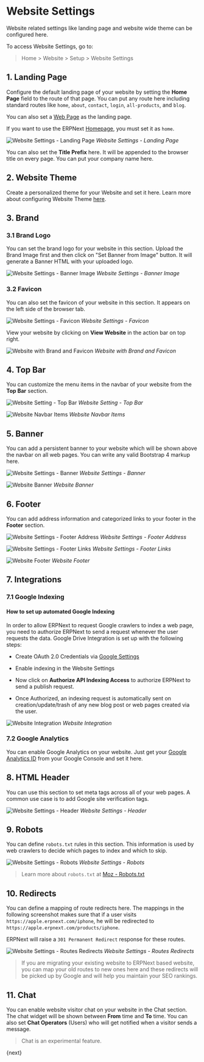 <!-- add-breadcrumbs -->
# Website Settings

Website related settings like landing page and website wide theme can be
configured here.

To access Website Settings, go to:
> Home > Website > Setup > Website Settings

## 1. Landing Page

Configure the default landing page of your website by setting the **Home Page**
field to the route of that page. You can put any route here including standard
routes like `home`, `about`, `contact`, `login`, `all-products`, and `blog`.

You can also set a [Web Page](/docs/user/manual/en/website/web-page) as the
landing page.

If you want to use the ERPNext [Homepage](/docs/user/manual/en/website/homepage),
you must set it as `home`.

![Website Settings - Landing Page](/docs/assets/img/website/website-settings-landing-page.png)
*Website Settings - Landing Page*

You can also set the **Title Prefix** here. It will be appended to the browser title
on every page. You can put your company name here.

## 2. Website Theme

Create a personalized theme for your Website and set it here. Learn more about
configuring Website Theme [here](/docs/user/manual/en/website/website-theme).

## 3. Brand

### 3.1 Brand Logo

You can set the brand logo for your website in this section. Upload the Brand
Image first and then click on "Set Banner from Image" button. It will generate a
Banner HTML with your uploaded logo.

![Website Settings - Banner Image](/docs/assets/img/website/website-settings-banner-image.png)
*Website Settings - Banner Image*

### 3.2 Favicon

You can also set the favicon of your website in this section. It appears on the
left side of the browser tab.

![Website Settings - Favicon](/docs/assets/img/website/website-settings-favicon.png)
*Website Settings - Favicon*

View your website by clicking on **View Website** in the action bar on top right.

![Website with Brand and Favicon](/docs/assets/img/website/website-brand-and-favicon.png)
*Website with Brand and Favicon*

## 4. Top Bar

You can customize the menu items in the navbar of your website from the **Top Bar**
section.

![Website Setting - Top Bar](/docs/assets/img/website/website-settings-top-bar.png)
*Website Setting - Top Bar*

![Website Navbar Items](/docs/assets/img/website/website-navbar-items.png)
*Website Navbar Items*

## 5. Banner

You can add a persistent banner to your website which will be shown above the
navbar on all web pages. You can write any valid Bootstrap 4 markup here.

![Website Settings - Banner](/docs/assets/img/website/website-settings-banner.png)
*Website Settings - Banner*

![Website Banner](/docs/assets/img/website/website-banner.png)
*Website Banner*

## 6. Footer

You can add address information and categorized links to your footer in the
**Footer** section.

![Website Settings - Footer Address](/docs/assets/img/website/website-settings-footer-address.png)
*Website Settings - Footer Address*

![Website Settings - Footer Links](/docs/assets/img/website/website-settings-footer-links.png)
*Website Settings - Footer Links*

![Website Footer](/docs/assets/img/website/website-footer.png)
*Website Footer*

## 7. Integrations

### 7.1 Google Indexing

#### How to set up automated Google Indexing

In order to allow ERPNext to request Google crawlers to index a web page, you need to authorize ERPNext to send a request whenever the user requests the data. Google Drive Integration is set up with the following steps:

- Create OAuth 2.0 Credentials via [Google Settings](/docs/user/manual/en/erpnext_integration/google_settings)

- Enable indexing in the Website Settings

- Now click on **Authorize API Indexing Access** to authorize ERPNext to send a publish request.

- Once Authorized, an indexing request is automatically sent on creation/update/trash of any new blog post or web pages created via the user.

![Website Integration](/docs/assets/img/website/website-settings-integrations.png)
*Website Integration*

### 7.2 Google Analytics

You can enable Google Analytics on your website. Just get your [Google Analytics
ID](https://support.google.com/analytics/answer/1008080?hl=en) from your Google
Console and set it here.

## 8. HTML Header

You can use this section to set meta tags across all of your web pages. A common
use case is to add Google site verification tags.

![Website Settings - Header](/docs/assets/img/website/website-settings-header.png)
*Website Settings - Header*

## 9. Robots

You can define `robots.txt` rules in this section. This information is used by
web crawlers to decide which pages to index and which to skip.

![Website Settings - Robots](/docs/assets/img/website/website-settings-robots-txt.png)
*Website Settings - Robots*

> Learn more about `robots.txt` at [Moz - Robots.txt](https://moz.com/learn/seo/robotstxt)

## 10. Redirects

You can define a mapping of route redirects here. The mappings in the following
screenshot makes sure that if a user visits `https://apple.erpnext.com/iphone`,
he will be redirected to `https://apple.erpnext.com/products/iphone`.

ERPNext will raise a `301 Permanent Redirect` response for these routes.

![Website Settings - Routes Redirects](/docs/assets/img/website/website-settings-route-redirects.png)
*Website Settings - Routes Redirects*

> If you are migrating your existing website to ERPNext based website,
> you can map your old routes to new ones here and these redirects will be
> picked up by Google and will help you maintain your SEO rankings.

## 11. Chat

You can enable website visitor chat on your website in the Chat section. The
chat widget will be shown between **From** time and **To** time. You can also
set **Chat Operators** (Users) who will get notified when a visitor sends a
message.

> Chat is an experimental feature.

{next}
